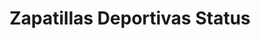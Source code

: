 ---
title: "Zapatillas Deportivas Status"
url: /cochabamba/zapatillas-deportivas-status/
shop: Sport
---